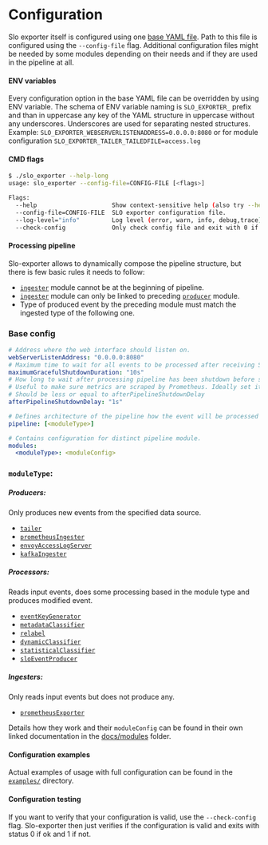 # Configuration
Slo exporter itself is configured using one [base YAML file](#base-config). 
Path to this file is configured using the `--config-file` flag.
Additional configuration files might be needed by some modules
depending on their needs and if they are used in the pipeline at all.

#### ENV variables
Every configuration option in the base YAML file can be overridden by using ENV variable.
The schema of ENV variable naming is `SLO_EXPORTER_` prefix and than in uppercase any key of the YAML
structure in uppercase without any underscores. Underscores are used for separating nested structures.
Example: `SLO_EXPORTER_WEBSERVERLISTENADDRESS=0.0.0.0:8080` or for module configuration `SLO_EXPORTER_TAILER_TAILEDFILE=access.log`

#### CMD flags
```bash
$ ./slo_exporter --help-long
usage: slo_exporter --config-file=CONFIG-FILE [<flags>]

Flags:
  --help                     Show context-sensitive help (also try --help-long and --help-man).
  --config-file=CONFIG-FILE  SLO exporter configuration file.
  --log-level="info"         Log level (error, warn, info, debug,trace).
  --check-config             Only check config file and exit with 0 if ok and other status code if not.
```

#### Processing pipeline
Slo-exporter allows to dynamically compose the pipeline structure,
but there is few basic rules it needs to follow:
  - [`ingester`](architecture.md#ingester) module cannot be at the beginning of pipeline.
  - [`ingester`](architecture.md#ingester) module can only be linked to preceding [`producer`](architecture.md#producer) module.
  - Type of produced event by the preceding module must match the ingested type of the following one.


### Base config
```yaml
# Address where the web interface should listen on.
webServerListenAddress: "0.0.0.0:8080"
# Maximum time to wait for all events to be processed after receiving SIGTERM or SIGINT.
maximumGracefulShutdownDuration: "10s"
# How long to wait after processing pipeline has been shutdown before stopping http server w metric serving.
# Useful to make sure metrics are scraped by Prometheus. Ideally set it to Prometheus scrape interval + 1s or more.
# Should be less or equal to afterPipelineShutdownDelay
afterPipelineShutdownDelay: "1s"

# Defines architecture of the pipeline how the event will be processed by the modules.
pipeline: [<moduleType>]

# Contains configuration for distinct pipeline module.
modules:
  <moduleType>: <moduleConfig>
```

### `moduleType`:

##### Producers:
Only produces new events from the specified data source.
  - [`tailer`](modules/tailer.md)
  - [`prometheusIngester`](modules/prometheus_ingester.md)
  - [`envoyAccessLogServer`](modules/envoy_access_log_server.md)
  - [`kafkaIngester`](modules/kafka_ingester.md)
  
##### Processors:
Reads input events, does some processing based in the module type and produces modified event.
  - [`eventKeyGenerator`](modules/event_key_generator.md)
  - [`metadataClassifier`](modules/metadata_classifier.md)
  - [`relabel`](modules/relabel.md)
  - [`dynamicClassifier`](modules/dynamic_classifier.md)
  - [`statisticalClassifier`](modules/statistical_classifier.md)
  - [`sloEventProducer`](modules/slo_event_producer.md)
  
##### Ingesters:
Only reads input events but does not produce any.
  - [`prometheusExporter`](modules/prometheus_exporter.md)

Details how they work and their `moduleConfig` can be found in their own
linked documentation in the [docs/modules](modules) folder.

#### Configuration examples
Actual examples of usage with full configuration can be found in the [`examples/`](examples) directory.

#### Configuration testing
If you want to verify that your configuration is valid, use the `--check-config` flag.
Slo-exporter then just verifies if the configuration is valid and exits with status 0 if ok and 1 if not.
